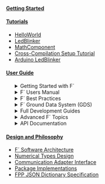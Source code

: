<h4><a href="/fprime/INSTALL.html">Getting Started</a></h4>
  <ul>
    <!-- empty list for consistent spacing between items -->
  </ul>
<h4><a href="/fprime/Tutorials/README.html">Tutorials</a></h4>
  <ul>
    <li><a href="https://fprime-community.github.io/fprime-tutorial-hello-world/">HelloWorld</a></li>
    <li><a href="https://fprime-community.github.io/fprime-workshop-led-blinker/">LedBlinker</a></li>
    <li><a href="https://fprime-community.github.io/fprime-tutorial-math-component/">MathComponent</a></li>
    <li><a href="/fprime/Tutorials/CrossCompilationSetup/">Cross-Compilation Setup Tutorial</a></li>
    <li><a href="https://fprime-community.github.io/fprime-tutorial-arduino-blinker/">Arduino LedBlinker</a></li>
  </ul>
<h4><a href="/fprime/UsersGuide/guide.html">User Guide</a></h4>
  <ul>
    <details>
      <summary>Getting Started with F´</summary>
      <ul>
        <li><a href="/fprime/">What is F´: a brief introduction</a></li>
        <li><a href="/fprime/INSTALL.html">Installing F´</a></li>
        <li><a href="/fprime/UsersGuide/user/autocomplete.html">Installing F´ Console Autocomplete</a></li>
        <li><a href="/fprime/Tutorials/README.html">Tutorials: A Hands On Guide to F´</a></li>
      </ul>
    </details>
    <details>
      <summary>F´ Users Manual</summary>
      <ul>
        <li><a href="/fprime/UsersGuide/user/full-intro.html">A More Complete Introduction to F´</a></li>
        <li><a href="/fprime/UsersGuide/user/proj-dep.html">Projects and Deployments</a></li>
        <li><a href="/fprime/UsersGuide/user/port-comp-top.html">Core Constructs: Ports, Components, and Topologies</a>
        </li>
        <li><a href="/fprime/UsersGuide/user/enum-arr-ser.html">Data Types and Data Structures: Primitive Types, Enums,
            Arrays, and Serializables</a></li>
        <li><a href="/fprime/UsersGuide/user/cmd-evt-chn-prm.html">Data Constructs: Commands, Events, Channels, and
            Parameters</a></li>
        <li><a href="/fprime/UsersGuide/user/unit-testing.html">Unit Testing F´ Components</a></li>
      </ul>
    </details>
    <details>
      <summary>F´ Best Practices</summary>
      <ul>
        <li><a href="/fprime/UsersGuide/best/development-practice.html">F´ Development Process</a></li>
        <li><a href="/fprime/UsersGuide/best/app-man-drv.html">Application, Manager, Driver Pattern</a></li>
        <li><a href="/fprime/UsersGuide/best/ground-interface.html">Ground Interface</a></li>
        <li><a href="/fprime/UsersGuide/best/rate-group.html">Rate Groups and Timeliness</a></li>
        <li><a href="/fprime/UsersGuide/best/dynamic-memory.html">Dynamic Memory and Buffer Management</a></li>
        <li><a href="/fprime/UsersGuide/best/hub-pattern.html">A Quick Look at the Hub Pattern</a></li>
        <li><a href="/fprime/UsersGuide/best/documentation.html">Documenting F´ Projects</a></li>
        <li><a href="/fprime/UsersGuide/dev/code-style.html">Code and Style Guidelines</a></li>
      </ul>
    </details>
    <details>
      <summary>F´ Ground Data System (GDS)</summary>
      <ul>
        <li><a href="/fprime/UsersGuide/gds/gds-introduction.html">A Brief Guide to the F´ Ground Data System</a></li>
        <li><a href="/fprime/UsersGuide/gds/gds-cli.html">The Discerning User’s Guide to the F´ GDS CLI</a></li>
        <li><a href="/fprime/UsersGuide/gds/gds-custom-dashboards.html">The GDS Dashboard</a></li>
        <li><a href="/fprime/UsersGuide/gds/seqgen.html">Sequencing in F´</a></li>
      </ul>
    </details>
    <details>
      <summary>Full Development Guides</summary>
      <ul>
        <li><a href="/fprime/UsersGuide/dev/configuring-fprime.html">Configuring F´</a></li>
        <li><a href="/fprime/UsersGuide/user/fpp-user-guide.html">F´ Modeling with FPP</a></li>
        <li><a href="/fprime/UsersGuide/dev/source-tree.html">A Tour of the Source Tree</a></li>
        <li><a href="/fprime/UsersGuide/dev/xml-specification.html">F´ XML Specifications</a></li>
        <li><a href="/fprime/UsersGuide/dev/implementation.html">F´ Implementation Classes</a></li>
        <li><a href="/fprime/UsersGuide/dev/building-topology.html">Constructing the F´ Topology</a></li>
        <li><a href="/fprime/UsersGuide/dev/assert.html">Asserts in F´</a></li>
        <li><a href="/fprime/UsersGuide/dev/gds-dashboard-reference.html">GDS Dashboard Reference</a></li>
        <li><a href="/fprime/UsersGuide/dev/testAPI/user_guide.html">Integration Test API</a></li>
        <li><a href="/fprime/UsersGuide/cmake/cmake-intro.html">CMake User Guide</a></li>
      </ul>
    </details>
    <details>
      <summary>Advanced F´ Topics</summary>
      <ul>
        <li><a href="/fprime/UsersGuide/dev/py-dev.html">F´ Python Guidelines</a></li>
        <li><a href="/fprime/UsersGuide/dev/porting-guide.html">Porting F´ To a New Platform</a></li>
        <li><a href="/fprime/UsersGuide/dev/baremetal-multicore.html">F´ On Baremetal and Multi-Core Systems</a></li>
        <li><a href="/fprime/UsersGuide/dev/configure-ide.html">Configuring an IDE for Use With F´</a></li>
        <li><a href="/fprime/UsersGuide/dev/os-docs.html">OS Layer Description</a></li>
        <li><a href="/fprime/UsersGuide/user/v3-migration-guide.html">v3 Migration Guide</a></li>
      </ul>
    </details>
    <details>
      <summary>API Documentation</summary>
      <ul>
        <li><a href="/fprime/UsersGuide/dev/gds-cli-dev.html">GDS CLI Design</a></li>
        <li><a href="/fprime/UsersGuide/api/c++/html/index.html">C++ Documentation</a></li>
        <li><a href="/fprime/UsersGuide/cmake/cmake-api.html">CMake User API</a></li>
      </ul>
    </details>
  </ul>
<h4><a href="/fprime/Design/general.html">Design and Philosophy</a></h4>
  <ul>
    <li><a href="/fprime/Design/fprime-architecture.html">F´ Software Architecture</a></li>
    <li><a href="/fprime/Design/numerical-types.html">Numerical Types Design</a></li>
    <li><a href="/fprime/Design/communication-adapter-interface.html">Communication Adapter Interface</a></li>
    <li><a href="/fprime/Design/package-implementations.html">Package Implementations</a></li>
    <li><a href="/fprime/Design/fpp-json-dict.html">FPP JSON Dictionary Specification</a></li>
  </ul>
